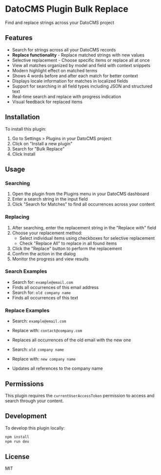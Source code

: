 # DatoCMS Plugin Bulk Replace

Find and replace strings across your DatoCMS project

## Features

- Search for strings across all your DatoCMS records
- **Replace functionality** - Replace matched strings with new values
- Selective replacement - Choose specific items or replace all at once
- View all matches organized by model and field with context snippets
- Modern highlight effect on matched terms
- Shows 4 words before and after each match for better context
- Displays locale information for matches in localized fields
- Support for searching in all field types including JSON and structured text
- Real-time search and replace with progress indication
- Visual feedback for replaced items

## Installation

To install this plugin:

1. Go to Settings > Plugins in your DatoCMS project
2. Click on "Install a new plugin"
3. Search for "Bulk Replace" 
4. Click Install

## Usage

### Searching
1. Open the plugin from the Plugins menu in your DatoCMS dashboard
2. Enter a search string in the input field
3. Click "Search for Matches" to find all occurrences across your content

### Replacing
1. After searching, enter the replacement string in the "Replace with" field
2. Choose your replacement method:
   - Select individual items using checkboxes for selective replacement
   - Check "Replace All" to replace in all found items
3. Click the "Replace" button to perform the replacement
4. Confirm the action in the dialog
5. Monitor the progress and view results

### Search Examples

- Search for: `example@email.com`
- Finds all occurrences of this email address
- Search for: `old company name`
- Finds all occurrences of this text

### Replace Examples

- Search: `example@email.com`
- Replace with: `contact@company.com`
- Replaces all occurrences of the old email with the new one

- Search: `old company name`
- Replace with: `new company name`
- Updates all references to the company name

## Permissions

This plugin requires the `currentUserAccessToken` permission to access and search through your content.

## Development

To develop this plugin locally:

```bash
npm install
npm run dev
```

## License

MIT